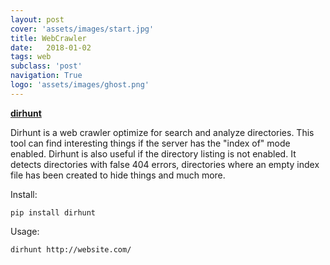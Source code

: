 ```yaml
---
layout: post
cover: 'assets/images/start.jpg'
title: WebCrawler
date:   2018-01-02
tags: web
subclass: 'post'
navigation: True
logo: 'assets/images/ghost.png'
---
```


[**dirhunt**](https://github.com/Nekmo/dirhunt)

Dirhunt is a web crawler optimize for search and analyze directories. This tool can find interesting things if the server has the "index of" mode enabled. Dirhunt is also useful if the directory listing is not enabled. It detects directories with false 404 errors, directories where an empty index file has been created to hide things and much more.

Install:

```
pip install dirhunt
```

Usage:

```
dirhunt http://website.com/
```


